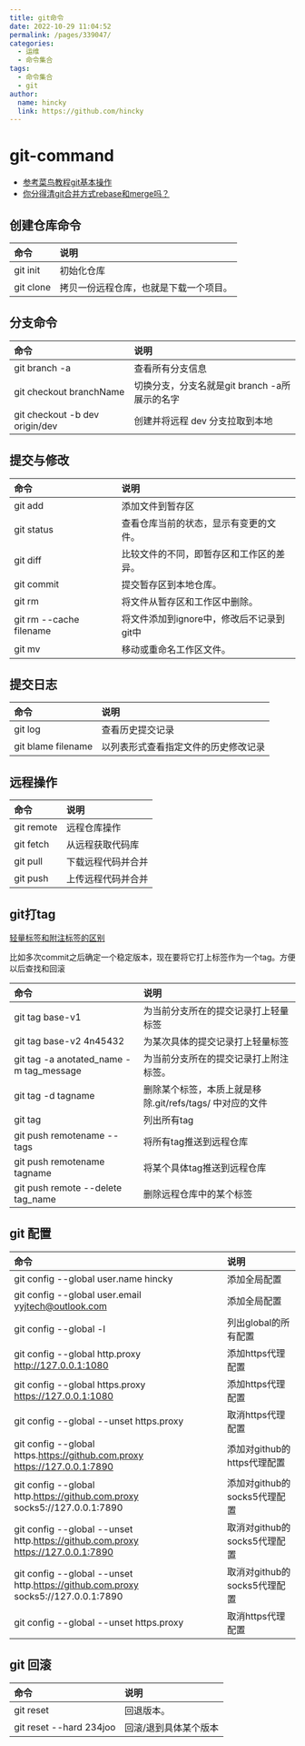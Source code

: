 ```yaml
---
title: git命令
date: 2022-10-29 11:04:52
permalink: /pages/339047/
categories: 
  - 运维
  - 命令集合
tags: 
  - 命令集合
  - git
author: 
  name: hincky
  link: https://github.com/hincky
---
```

# git-command

- [参考菜鸟教程git基本操作](https://www.runoob.com/git/git-basic-operations.html)
- [你分得清git合并方式rebase和merge吗？](https://www.cnblogs.com/FraserYu/p/11192840.html)

## 创建仓库命令

|命令|说明|
|:---|:---|
|git init|初始化仓库|
|git clone|拷贝一份远程仓库，也就是下载一个项目。|

## 分支命令

|命令|说明|
|:---|:---|
|git branch -a|查看所有分支信息|
|git checkout branchName|切换分支，分支名就是git branch -a所展示的名字|
|git checkout -b dev origin/dev|创建并将远程 dev 分支拉取到本地|

## 提交与修改

|命令|说明|
|:---|:---|
|git add|添加文件到暂存区|
|git status|查看仓库当前的状态，显示有变更的文件。|
|git diff|比较文件的不同，即暂存区和工作区的差异。|
|git commit|提交暂存区到本地仓库。|
|git rm|将文件从暂存区和工作区中删除。|
|git rm --cache filename | 将文件添加到ignore中，修改后不记录到git中|
|git mv|移动或重命名工作区文件。|

## 提交日志

|命令|说明|
|:---|:---|
|git log|查看历史提交记录|
|git blame filename|以列表形式查看指定文件的历史修改记录|

## 远程操作

|命令|说明|
|:---|:---|
|git remote|远程仓库操作|
|git fetch|从远程获取代码库|
|git pull|下载远程代码并合并|
|git push|上传远程代码并合并|

## git打tag

[轻量标签和附注标签的区别](https://blog.csdn.net/qq_21746331/article/details/120776710)

比如多次commit之后确定一个稳定版本，现在要将它打上标签作为一个tag。方便以后查找和回滚

|命令|说明|
|:---|:---|
|git tag base-v1| 为当前分支所在的提交记录打上轻量标签|
|git tag base-v2 4n45432 |为某次具体的提交记录打上轻量标签|
|git tag -a anotated_name -m tag_message |为当前分支所在的提交记录打上附注标签。|
|git tag -d tagname |删除某个标签，本质上就是移除.git/refs/tags/ 中对应的文件|
|git tag |列出所有tag|
|git push remotename --tags |将所有tag推送到远程仓库|
|git push remotename tagname |将某个具体tag推送到远程仓库|
|git push remote --delete tag_name |删除远程仓库中的某个标签|

## git 配置

|命令|说明|
|:---|:---|
|git config --global user.name hincky|添加全局配置|
|git config --global user.email yyjtech@outlook.com|添加全局配置|
|git config --global -l|列出global的所有配置|
|git config --global http.proxy http://127.0.0.1:1080 |添加https代理配置|
|git config --global https.proxy https://127.0.0.1:1080 |添加https代理配置|
|git config --global --unset https.proxy|取消https代理配置|
|git config --global https.https://github.com.proxy https://127.0.0.1:7890 |添加对github的https代理配置|
|git config --global http.https://github.com.proxy socks5://127.0.0.1:7890 |添加对github的socks5代理配置|
|git config --global --unset http.https://github.com.proxy https://127.0.0.1:7890 |取消对github的socks5代理配置|
|git config --global --unset http.https://github.com.proxy socks5://127.0.0.1:7890 |取消对github的socks5代理配置|
|git config --global --unset https.proxy|取消https代理配置|


## git 回滚

|命令|说明|
|:---|:---|
|git reset|回退版本。|
|git reset --hard 234joo|回滚/退到具体某个版本|